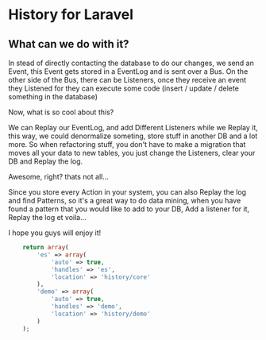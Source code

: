 # History for Laravel


## What can we do with it?

In stead of directly contacting the database to do our changes, we send an Event, this Event gets stored in a EventLog and is sent over a Bus.
On the other side of the Bus, there can be Listeners, once they receive an event they Listened for they can execute some code (insert / update / delete something in the database)

Now, what is so cool about this?

We can Replay our EventLog, and add Different Listeners while we Replay it, this way, we could denormalize someting, store stuff in another DB and a lot more.
So when refactoring stuff, you don't have to make a migration that moves all your data to new tables, you just change the Listeners, clear your DB and Replay the log.

Awesome, right? thats not all...

Since you store every Action in your system, you can also Replay the log and find Patterns, so it's a great way to do data mining, when you have found a pattern that you would like to add to your DB,
Add a listener for it, Replay the log et voila...

I hope you guys will enjoy it!


```PHP
	return array(
		'es' => array(
			'auto' => true,
			'handles' => 'es',
			'location' => 'history/core'
		),
		'demo' => array(
			'auto' => true,
			'handles' => 'demo',
			'location' => 'history/demo'
		)
	);
```